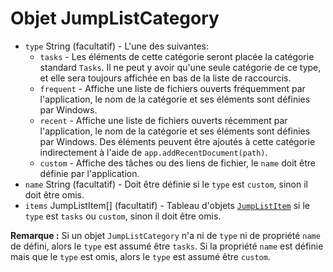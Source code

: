 # Objet JumpListCategory

* `type` String (facultatif) - L'une des suivantes:
  * `tasks` - Les éléments de cette catégorie seront placée la catégorie standard `Tasks`. Il ne peut y avoir qu'une seule catégorie de ce type, et elle sera toujours affichée en bas de la liste de raccourcis.
  * `frequent` - Affiche une liste de fichiers ouverts fréquemment par l'application, le nom de la catégorie et ses éléments sont définies par Windows.
  * `recent` - Affiche une liste de fichiers ouverts récemment par l'application, le nom de la catégorie et ses éléments sont définies par Windows. Des éléments peuvent être ajoutés à cette catégorie indirectement à l'aide de `app.addRecentDocument(path)`.
  * `custom` - Affiche des tâches ou des liens de fichier, le `name` doit être définie par l'application.
* `name` String (facultatif) - Doit être définie si le `type` est `custom`, sinon il doit être omis.
* `items` JumpListItem[] (facultatif) - Tableau d'objets [`JumpListItem`](jump-list-item.md) si le `type` est `tasks` ou `custom`, sinon il doit être omis.

**Remarque :** Si un objet `JumpListCategory` n'a ni de `type` ni de propriété `name` de défini, alors le `type` est assumé être `tasks`. Si la propriété `name` est définie mais que le `type` est omis, alors le `type` est assumé être `custom`.
